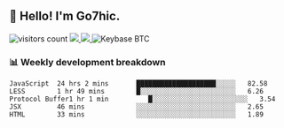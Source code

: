 ## 👋 Hello! I'm Go7hic.

 ![visitors count](https://visitors-by-url-pls-dont-use-this-in-your-repo.vercel.app/Go7hic-github-readme)
 <a href="https://twitter.com/Go7hic">
    <img src="https://img.shields.io/badge/-@Go7hic-1ca0f1?style=flat-square&labelColor=1ca0f1&logo=twitter&logoColor=white&link=https://twitter.com/Go7hic">
   <a/>
   <a href="mailto:gtfx0209@gmail.com">
    <img src="https://img.shields.io/badge/-gtfx0209@gmail.com-c14438?style=flat-square&logo=Gmail&logoColor=white&link=mailto:gtfx0209@gmail.com">
   <a/>
    ![Keybase BTC](https://img.shields.io/keybase/btc/Go7hic)
 <!--
🔭 I’m currently working
🌱 I’m currently learning
💬 Ask me about 
📫 How to reach me: 
⚡ Fun fact: 
-->
 <!--
![My Github Stats](https://github-readme-stats.vercel.app/api?username=Go7hic&show_icons=true&count_private=true)

-->

### 📊 Weekly development breakdown
<!--START_SECTION:waka-->
```text
JavaScript  24 hrs 2 mins       ████████████████████░░░░░   82.58 
LESS        1 hr 49 mins        █░░░░░░░░░░░░░░░░░░░░░░░░   6.26 
Protocol Buffer1 hr 1 min          █░░░░░░░░░░░░░░░░░░░░░░░░   3.54 
JSX         46 mins             ░░░░░░░░░░░░░░░░░░░░░░░░░   2.65 
HTML        33 mins             ░░░░░░░░░░░░░░░░░░░░░░░░░   1.89
```
<!--END_SECTION:waka-->

